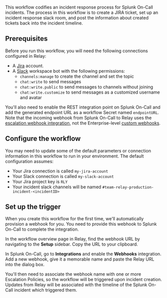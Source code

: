 This workflow codifies an incident response process for Splunk On-Call incidents. The process in this workflow is to create a JIRA ticket, set up an incident response slack room, and post the information about created tickets back into the incident timeline.

## Prerequisites

Before you run this workflow, you will need the following connections configured in Relay:

- A [Jira](https://www.atlassian.com/software/jira) account.
- A [Slack](https://slack.com/) workspace bot with the following permissions:
  - `channels:manage` to create the channel and set the topic
  - `chat:write` to send messages
  - `chat:write.public` to send messages to channels without joining
  - `chat:write.customize` to send messages as a customized username and avatar

You'll also need to enable the REST integration point on Splunk On-Call and add the generated endpoint URL as a workflow Secret named `endpointURL`. Note that the incoming webhook from Splunk On-Call to Relay uses the [escalation webhook integration](https://help.victorops.com/knowledge-base/escalation-webhooks/), not the Enterprise-level [custom webhooks](https://help.victorops.com/knowledge-base/custom-outbound-webhooks).

## Configure the workflow

You may need to update some of the default parameters or connection information
in this workflow to run in your environment. The default configuration assumes:

- Your Jira connection is called `my-jira-account`
- Your Slack connection is called `my-slack-account`
- Your Jira project key is `RLY`
- Your incident slack channels will be named `#team-relay-production-incident-<incidentID>`

## Set up the trigger

When you create this workflow for the first time, we'll automatically provision
a webhook for you. You need to provide this webhook to Splunk On-Call to complete the
integration.

In the workflow overview page in Relay, find the webhook URL by navigating to
the **Setup** sidebar. Copy the URL to your clipboard.

In Splunk On-Call, go to **Integrations** and enable the **Webhooks** integration. Add a new webhook, give it a memorable name and paste the Relay URL into the dialog box.

You'll then need to associate the webhook name with one or more Escalation Policies, so the workflow will be triggered upon incident creation. Updates from Relay will be associated with the timeline of the Splunk On-Call incident which triggered them.
